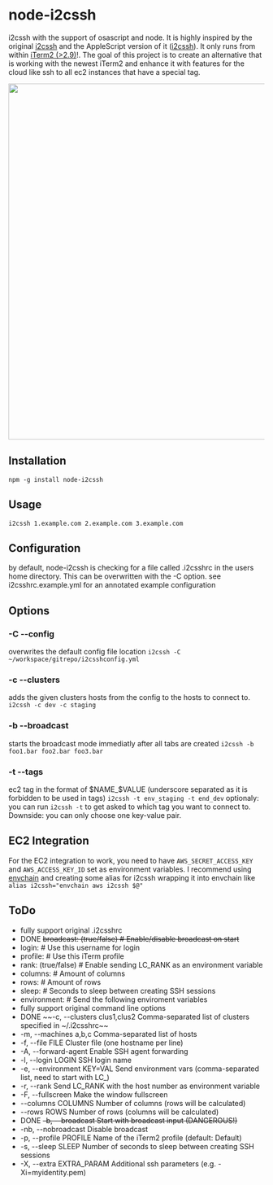 # node-i2cssh
i2cssh with the support of osascript and node.
It is highly inspired by the original [i2cssh](https://github.com/wouterdebie/i2cssh) and the AppleScript version of it ([i2cssh](https://github.com/djui/i2cssh)).
It only runs from within [iTerm2 (>2.9)](https://iterm2.com/)!.
The goal of this project is to create an alternative that is working with the newest iTerm2 and enhance it with features for the cloud like ssh to all ec2 instances that have a special tag.

<img src="https://raw.githubusercontent.com/peh/node-i2cssh/master/demo.gif" width="700" />


## Installation
`npm -g install node-i2cssh`

## Usage
`i2cssh 1.example.com 2.example.com 3.example.com`

## Configuration

by default, node-i2cssh is checking for a file called .i2csshrc in the users home directory. This can be overwritten with the -C option.
see i2csshrc.example.yml for an annotated example configuration

## Options

### -C --config
overwrites the default config file location
`i2cssh -C ~/workspace/gitrepo/i2csshconfig.yml`

### -c --clusters
adds the given clusters hosts from the config to the hosts to connect to.
`i2cssh -c dev -c staging`

### -b --broadcast
starts the broadcast mode immediatly after all tabs are created
`i2cssh -b foo1.bar foo2.bar foo3.bar`

### -t --tags
ec2 tag in the format of $NAME_$VALUE (underscore separated as it is forbidden to be used in tags)
`i2cssh -t env_staging -t end_dev`
optionaly: you can run
`i2cssh -t`
to get asked to which tag you want to connect to. Downside: you can only choose one key-value pair.

## EC2 Integration
For the EC2 integration to work, you need to have `AWS_SECRET_ACCESS_KEY` and `AWS_ACCESS_KEY_ID` set as environment variables.
I recommend using [envchain](https://github.com/sorah/envchain) and creating some alias for i2cssh wrapping it into envchain like
`alias i2cssh="envchain aws i2cssh $@"`

## ToDo

* fully support original .i2csshrc
 * DONE ~~broadcast: (true/false)     # Enable/disable broadcast on start~~
 * login: <username>           # Use this username for login
 * profile: <iTerm2 profile>   # Use this iTerm profile
 * rank: (true/false)          # Enable sending LC_RANK as an environment variable
 * columns: <cols>             # Amount of columns
 * rows: <rows>                # Amount of rows
 * sleep: <secs>               # Seconds to sleep between creating SSH sessions
 * environment:                # Send the following enviroment variables
* fully support original command line options
 * DONE ~~-c, --clusters clus1,clus2       Comma-separated list of clusters specified in ~/.i2csshrc~~
 * -m, --machines a,b,c             Comma-separated list of hosts
 * -f, --file FILE                  Cluster file (one hostname per line)
 * -A, --forward-agent              Enable SSH agent forwarding
 * -l, --login LOGIN                SSH login name
 * -e, --environment KEY=VAL        Send environment vars (comma-separated list, need to start with LC_)
 * -r, --rank                       Send LC_RANK with the host number as environment variable
 * -F, --fullscreen                 Make the window fullscreen
 * --columns COLUMNS            Number of columns (rows will be calculated)
 * --rows ROWS                  Number of rows (columns will be calculated)
 * DONE ~~-b, --broadcast                  Start with broadcast input (DANGEROUS!)~~
 * -nb, --nobroadcast               Disable broadcast
 * -p, --profile PROFILE            Name of the iTerm2 profile (default: Default)
 * -s, --sleep SLEEP                Number of seconds to sleep between creating SSH sessions
 * -X, --extra EXTRA_PARAM          Additional ssh parameters (e.g. -Xi=myidentity.pem)
